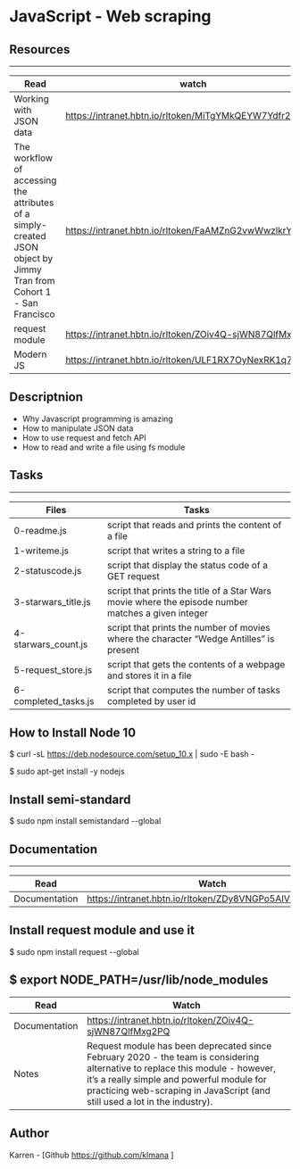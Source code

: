 # JavaScript - Web scraping

## Resources
---
Read|watch
---|---
Working with JSON data | https://intranet.hbtn.io/rltoken/MiTgYMkQEYW7Ydfr2Enb-A
The workflow of accessing the attributes of a simply-created JSON object by Jimmy Tran from Cohort 1 - San Francisco | https://intranet.hbtn.io/rltoken/FaAMZnG2vwWwzlkrYrhC0A
request module | https://intranet.hbtn.io/rltoken/ZOiv4Q-sjWN87QlfMxg2PQ
Modern JS | https://intranet.hbtn.io/rltoken/ULF1RX7OyNexRK1q7qpcwA


## Descriptnion
* Why Javascript programming is amazing
* How to manipulate JSON data
* How to use request and fetch API
* How to read and write a file using fs module


## Tasks
---
Files|Tasks
---|---
0-readme.js | script that reads and prints the content of a file
1-writeme.js | script that writes a string to a file
2-statuscode.js | script that display the status code of a GET request
3-starwars_title.js | script that prints the title of a Star Wars movie where the episode number matches a given integer
4-starwars_count.js | script that prints the number of movies where the character “Wedge Antilles” is present
5-request_store.js |  script that gets the contents of a webpage and stores it in a file
6-completed_tasks.js | script that computes the number of tasks completed by user id


## How to Install Node 10
$ curl -sL https://deb.nodesource.com/setup_10.x | sudo -E bash -

$ sudo apt-get install -y nodejs


## Install semi-standard
$ sudo npm install semistandard --global
## Documentation
---
Read|Watch
---|---
Documentation | https://intranet.hbtn.io/rltoken/ZDy8VNGPo5AIV8I4YAJ7nA


## Install request module and use it
$ sudo npm install request --global

$ export NODE_PATH=/usr/lib/node_modules
---
Read|Watch
---|---
Documentation | https://intranet.hbtn.io/rltoken/ZOiv4Q-sjWN87QlfMxg2PQ
Notes | Request module has been deprecated since February 2020 - the team is considering alternative to replace this module - however, it’s a really simple and powerful module for practicing web-scraping in JavaScript (and still used a lot in the industry).


## Author
Karren - [Github https://github.com/klmana ]